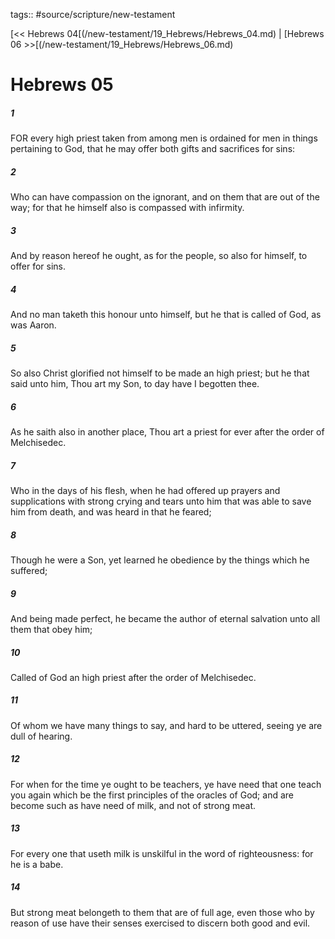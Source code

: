 tags:: #source/scripture/new-testament

[<< Hebrews 04[(/new-testament/19_Hebrews/Hebrews_04.md) | [Hebrews 06 >>[(/new-testament/19_Hebrews/Hebrews_06.md)

# Hebrews 05

##### 1

FOR every high priest taken from among men is ordained for men in things pertaining to God, that he may offer both gifts and sacrifices for sins:

##### 2

Who can have compassion on the ignorant, and on them that are out of the way; for that he himself also is compassed with infirmity.

##### 3

And by reason hereof he ought, as for the people, so also for himself, to offer for sins.

##### 4

And no man taketh this honour unto himself, but he that is called of God, as was Aaron.

##### 5

So also Christ glorified not himself to be made an high priest; but he that said unto him, Thou art my Son, to day have I begotten thee.

##### 6

As he saith also in another place, Thou art a priest for ever after the order of Melchisedec.

##### 7

Who in the days of his flesh, when he had offered up prayers and supplications with strong crying and tears unto him that was able to save him from death, and was heard in that he feared;

##### 8

Though he were a Son, yet learned he obedience by the things which he suffered;

##### 9

And being made perfect, he became the author of eternal salvation unto all them that obey him;

##### 10

Called of God an high priest after the order of Melchisedec.

##### 11

Of whom we have many things to say, and hard to be uttered, seeing ye are dull of hearing.

##### 12

For when for the time ye ought to be teachers, ye have need that one teach you again which be the first principles of the oracles of God; and are become such as have need of milk, and not of strong meat.

##### 13

For every one that useth milk is unskilful in the word of righteousness: for he is a babe.

##### 14

But strong meat belongeth to them that are of full age, even those who by reason of use have their senses exercised to discern both good and evil.
